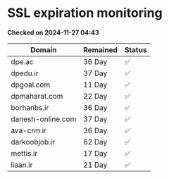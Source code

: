 # SSL expiration monitoring

**Checked on 2024-11-27 04:43**

| Domain | Remained | Status       |
|--------|----------|--------------|
| dpe.ac     | 36 Day   | ✅ |
| dpedu.ir     | 37 Day   | ✅ |
| dpgoal.com     | 11 Day   | ✅ |
| dpmaharat.com     | 22 Day   | ✅ |
| borhanbs.ir     | 36 Day   | ✅ |
| danesh-online.com     | 37 Day   | ✅ |
| ava-crm.ir     | 36 Day   | ✅ |
| darkoobjob.ir     | 62 Day   | ✅ |
| mettis.ir     | 17 Day   | ✅ |
| liaan.ir     | 21 Day   | ✅ |
